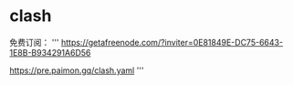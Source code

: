 # clash

免费订阅：
'''
https://getafreenode.com/?inviter=0E81849E-DC75-6643-1E8B-B934291A6D56

https://pre.paimon.gq/clash.yaml
'''
